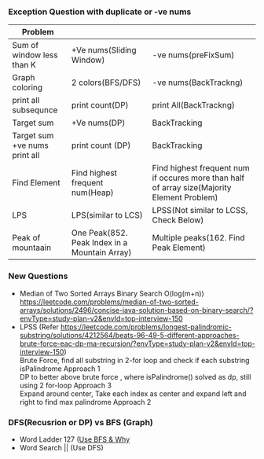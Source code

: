 ### Exception Question with duplicate or -ve nums

| Problem |         |                                                                       |
|-------------------------------|---------------------------------|---------------------------------------------------------------------------------------------|
| Sum of window less than K     | +Ve nums(Sliding Window)        | -ve nums(preFixSum)                                                                         |
| Graph coloring                | 2 colors(BFS/DFS)               | -ve nums(BackTrackng)                                                                       |
| print all subsequnce          | print count(DP)                 | print All(BackTrackng)                                                                      |
| Target sum                    | +Ve nums(DP)                    | BackTracking                                                                                |
| Target sum +ve nums print all | print count (DP)                | BackTracking                                                                                |
| Find Element                  | Find highest frequent num(Heap) | Find highest frequent num if occures more than half of array size(Majority Element Problem) |
| LPS                           | LPS(similar to LCS)             | LPSS(Not similar to LCSS, Check Below)                                                      |
| Peak of mountaain             | One Peak(852. Peak Index in a Mountain Array)             | Multiple peaks(162. Find Peak Element)  |

### New Questions
- Median of Two Sorted Arrays 		Binary Search O(log(m+n)) <br/>
  https://leetcode.com/problems/median-of-two-sorted-arrays/solutions/2496/concise-java-solution-based-on-binary-search/?envType=study-plan-v2&envId=top-interview-150	<br/>
- LPSS (Refer https://leetcode.com/problems/longest-palindromic-substring/solutions/4212564/beats-96-49-5-different-approaches-brute-force-eac-dp-ma-recursion/?envType=study-plan-v2&envId=top-interview-150)<br/>
  Brute Force, find all substring in 2-for loop and check if each substring isPalindrome Approach 1<br/>
  DP to better above brute force , where isPalindrome() solved as dp, still using 2 for-loop Approach 3<br/>
  Expand around center, Take each index as center and expand left and right to find max palindrome Approach 2<br/>

### DFS(Recusrion or DP) vs BFS (Graph)
- Word Ladder 127 ([Use BFS & Why](https://github.com/pintub/dataStructure-algo/blob/master/Graph.md#crossed_swordscheat-sheettips)
- Word Search || (Use DFS)
